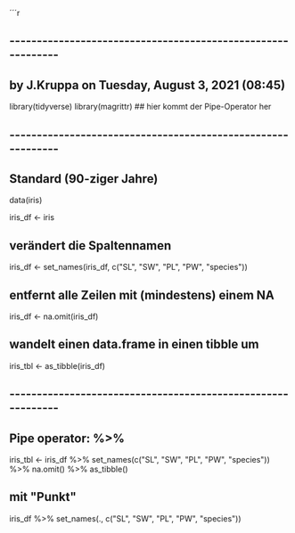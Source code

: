 ´´´r
## ------------------------------------------------------------
## by J.Kruppa on Tuesday, August  3, 2021 (08:45)
library(tidyverse)
library(magrittr) ## hier kommt der Pipe-Operator her

## ------------------------------------------------------------
## Standard (90-ziger Jahre)
data(iris)

iris_df <- iris

## verändert die Spaltennamen
iris_df <- set_names(iris_df, c("SL", "SW", "PL", "PW", "species"))

## entfernt alle Zeilen mit (mindestens) einem NA
iris_df <- na.omit(iris_df)

## wandelt einen data.frame in einen tibble um
iris_tbl <- as_tibble(iris_df)

## ------------------------------------------------------------
## Pipe operator: %>%

iris_tbl <- iris_df %>%
  set_names(c("SL", "SW", "PL", "PW", "species")) %>%
  na.omit() %>%
  as_tibble()


## mit "Punkt" 
iris_df %>%
  set_names(., c("SL", "SW", "PL", "PW", "species"))

